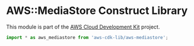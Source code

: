 # AWS::MediaStore Construct Library


This module is part of the [AWS Cloud Development Kit](https://github.com/aws/aws-cdk) project.

```ts nofixture
import * as aws_mediastore from 'aws-cdk-lib/aws-mediastore';
```
